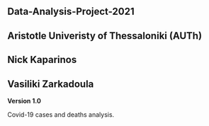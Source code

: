 ## Data-Analysis-Project-2021
## Aristotle Univeristy of Thessaloniki (AUTh)
## Nick Kaparinos
## Vasiliki Zarkadoula

**Version 1.0**

Covid-19 cases and deaths analysis.
